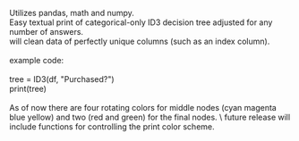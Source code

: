 
Utilizes pandas, math and numpy.\
Easy textual print of categorical-only ID3 decision tree adjusted for any number of answers.\
will clean data of perfectly unique columns (such as an index column).\
\
example code:\
\
tree = ID3(df, "Purchased?")\
print(tree)\
\
As of now there are four rotating colors for middle nodes (cyan magenta blue yellow) and two (red and green) for the final nodes. \ future release will include functions for controlling the print color scheme.